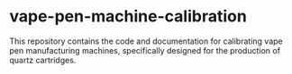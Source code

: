 # vape-pen-machine-calibration
This repository contains the code and documentation for calibrating vape pen manufacturing machines, specifically designed for the production of quartz cartridges.
